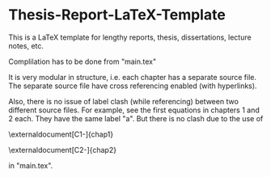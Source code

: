 # Thesis-Report-LaTeX-Template

This is a LaTeX template for lengthy reports, thesis, dissertations, lecture notes, etc. 

Complilation has to be done from "main.tex"

It is very modular in structure, i.e. each chapter has a separate source file. The separate source file have cross referencing enabled (with hyperlinks).

Also, there is no issue of label clash (while referencing) between two different source files. For example, see the first equations in chapters 1 and 2 each. They have the same label "a". But there is no clash due to the use of 

\externaldocument[C1-]{chap1}

\externaldocument[C2-]{chap2}

in "main.tex".
